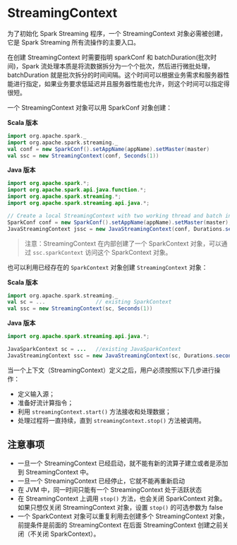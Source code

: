 # StreamingContext <!-- {docsify-ignore} -->

为了初始化 Spark Streaming 程序，一个 StreamingContext 对象必需被创建，它是 Spark Streaming 所有流操作的主要入口。

在创建 StreamingContext 时需要指明 sparkConf 和 batchDuration(批次时间)，Spark 流处理本质是将流数据拆分为一个个批次，然后进行微批处理，batchDuration 就是批次拆分的时间间隔。这个时间可以根据业务需求和服务器性能进行指定，如果业务要求低延迟并且服务器性能也允许，则这个时间可以指定得很短。

一个 StreamingContext 对象可以用 SparkConf 对象创建：

**Scala 版本**

```scala
import org.apache.spark._
import org.apache.spark.streaming._
val conf = new SparkConf().setAppName(appName).setMaster(master)
val ssc = new StreamingContext(conf, Seconds(1))
```

**Java 版本**

```java
import org.apache.spark.*;
import org.apache.spark.api.java.function.*;
import org.apache.spark.streaming.*;
import org.apache.spark.streaming.api.java.*;

// Create a local StreamingContext with two working thread and batch interval of 1 second
SparkConf conf = new SparkConf().setAppName(appName).setMaster(master);
JavaStreamingContext jssc = new JavaStreamingContext(conf, Durations.seconds(1));
```

> 注意：StreamingContext 在内部创建了一个 SparkContext 对象，可以通过 `ssc.sparkContext` 访问这个 SparkContext 对象。

也可以利用已经存在的 `SparkContext` 对象创建 `StreamingContext` 对象：

**Scala 版本**

```scala
import org.apache.spark.streaming._
val sc = ...                // existing SparkContext
val ssc = new StreamingContext(sc, Seconds(1))
```

**Java 版本**

```java
import org.apache.spark.streaming.api.java.*;

JavaSparkContext sc = ...   //existing JavaSparkContext
JavaStreamingContext ssc = new JavaStreamingContext(sc, Durations.seconds(1));
```

当一个上下文（StreamingContext）定义之后，用户必须按照以下几步进行操作：

- 定义输入源；
- 准备好流计算指令；
- 利用 `streamingContext.start()` 方法接收和处理数据；
- 处理过程将一直持续，直到 `streamingContext.stop()` 方法被调用。

## 注意事项

- 一旦一个 StreamingContext 已经启动，就不能有新的流算子建立或者是添加到 StreamingContext 中。
- 一旦一个 StreamingContext 已经停止，它就不能再重新启动
- 在 JVM 中，同一时间只能有一个 StreamingContext 处于活跃状态
- 在 StreamingContext 上调用 `stop()` 方法，也会关闭 SparkContext 对象。如果只想仅关闭 StreamingContext 对象，设置 `stop()` 的可选参数为 false
- 一个 SparkContext 对象可以重复利用去创建多个 StreamingContext 对象，前提条件是前面的 StreamingContext 在后面 StreamingContext 创建之前关闭（不关闭 SparkContext）。